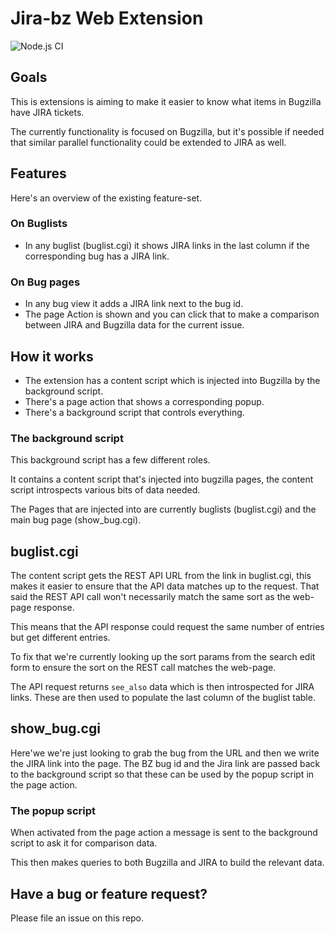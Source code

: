 # Jira-bz Web Extension

![Node.js CI](https://github.com/mozilla/jira-bz/actions/workflows/ci.yml/badge.svg)


## Goals

This is extensions is aiming to make it easier to know what items in
Bugzilla have JIRA tickets.

The currently functionality is focused on Bugzilla, but it's possible if
needed that similar parallel functionality could be extended to JIRA as well.

## Features

Here's an overview of the existing feature-set.

### On Buglists

- In any buglist (buglist.cgi) it shows JIRA links in the last column if the corresponding bug has a JIRA link.

### On Bug pages

- In any bug view it adds a JIRA link next to the bug id.
- The page Action is shown and you can click that to make a comparison between JIRA and Bugzilla data for the current issue.

## How it works

- The extension has a content script which is injected into Bugzilla by the background script.
- There's a page action that shows a corresponding popup.
- There's a background script that controls everything.

### The background script

This background script has a few different roles.

It contains a content script that's injected into bugzilla pages, the content
script introspects various bits of data needed.

The Pages that are injected into are currently buglists (buglist.cgi) and the
main bug page (show_bug.cgi).

## buglist.cgi

The content script gets the REST API URL from the link in buglist.cgi, this makes
it easier to ensure that the API data matches up to the request. That said the REST
API call won't necessarily match the same sort as the web-page response.

This means that the API response could request the same number of entries but get different entries.

To fix that we're currently looking up the sort params from the search edit form to ensure the sort on the REST call matches the web-page.

The API request returns `see_also` data which is then introspected for JIRA links. These are then
used to populate the last column of the buglist table.

## show_bug.cgi

Here'we we're just looking to grab the bug from the URL and then we write the JIRA link into the page.
The BZ bug id and the Jira link are passed back to the background script so that these can be used by the popup script
in the page action.

### The popup script

When activated from the page action a message is sent to the background script to ask it for comparison data.

This then makes queries to both Bugzilla and JIRA to build the relevant data.

## Have a bug or feature request?

Please file an issue on this repo.
